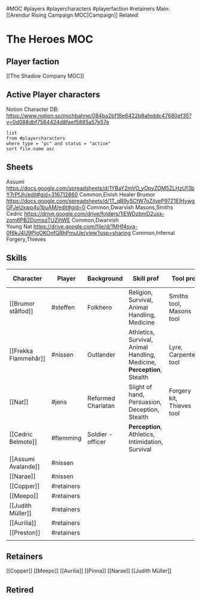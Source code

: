 #MOC #players #playercharacters #playerfaction #retainers 
Main: [[Arendur Rising Campaign MOC|Campaign]] Related:
# The Heroes MOC

## Player faction
[[The Shadow Company MOC]]

## Active Player characters
Notion Character DB: https://www.notion.so/michbahne/084ba2bf18e6422b8afeddc47680ef35?v=0d088dbf7584424d8faef5885a57e57e
```dataview
list 
from #playercharacters 
where type = "pc" and status = "active"
sort file.name asc
```
## Sheets
Assumi	https://docs.google.com/spreadsheets/d/1YBaY2mVO_yOpyZOM5ZLHzUf3bY7rPfJh/edit#gid=316712860	Common,Elvish		Healer
Brumor   https://docs.google.com/spreadsheets/d/1T_qB9y5CtW7oZilveP97Z1EIHvwgGFJeUxwp4u1buAM/edit#gid=0	Common,Dwarvish	Masons,Smiths	
Cedric  https://drive.google.com/drive/folders/1iEWDzbmD2usx-zom6PB2DomsqTUZjhWE	Common,Dwarvish		
Young Nat	https://drive.google.com/file/d/1MHf4sya-0f6kJ4U9PlgOKOnfQRhPmuUe/view?usp=sharing	Common,Infernal	Forgery,Thieves	

## Skills
| Character            | Player     | Background         | Skill prof                                                              | Tool prof                 | Languages                                 | P.Perc | P.Insi | P.Hist | P.Arcan | P.Reli | P. Surv | P.Natur | P.Inv |
| -------------------- | ---------- | ------------------ | ----------------------------------------------------------------------- | ------------------------- | ----------------------------------------- | ------ | ------ | ------ | ------- | ------ | ------- | ------- | ----- |
| [[Brumor stålfod]]           | #steffen   | Folkhero           | Religion, Survival, Animal Handling, Medicine                           | Smiths tool, Masons tool  | Common, Dwarf                             | 14     | 14     | 10     | 10      | 14     | 17      | 10      | 10    |
| [[Frekka Flammehår]] | #nissen    | Outlander          | Athletics, Survival, Animal Handling, Medicine, **Perception**, Stealth | Lyre, Carpenters tool     | Common, Sylvan, Ogre, Orc or Akacia local | 14     | 11     | 9      | 9       | 9      | 14      | 9       | 9     |
| [[Nat]]              | #jens      | Reformed Charlatan | Slight of hand, Persuasion, Deception, Stealth                          | Forgery kit, Thieves tool | Common, Infernal                          | 10     | 10     | 12     | 12      | 12     | 10      | 13      | 12    |
| [[Cedric Belmote]]           | #flemming  | Soldier - officer  | **Perception**, Athletics, Intimidation, Survival                       |                           | Common, Dwarf                             | 14     | 11     | 12     | 12      | 12     | 14      | 12      | 12    |
| [[Assumi Avalande]]           | #nissen    |                    |                                                                         |                           |                                           |        |        |        |         |        |         |         |       |
| [[Narae]]            | #nissen    |                    |                                                                         |                           |                                           |        |        |        |         |        |         |         |       |
| [[Copper]]           | #retainers |                    |                                                                         |                           |                                           |        |        |        |         |        |         |         |       |
| [[Meepo]]            | #retainers |                    |                                                                         |                           |                                           |        |        |        |         |        |         |         |       |
| [[Judith Müller]]           | #retainers |                    |                                                                         |                           |                                           |        |        |        |         |        |         |         |       |
| [[Aurilia]]          | #retainers |                    |                                                                         |                           |                                           |        |        |        |         |        |         |         |       |
| [[Preston]]          | #retainers |                    |                                                                         |                           |                                           |        |        |        |         |        |         |         |       |
|                      |            |                    |                                                                         |                           |                                           |        |        |        |         |        |         |         |       |

## Retainers
[[Copper]]
[[Meepo]]
[[Aurilia]]
[[Pinna]]
[[Narae]]
[[Judith Müller]]

## Retired


